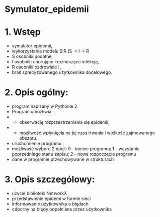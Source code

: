 # Symulator_epidemii
# **1. Wstęp**

- symulator epidemii,
- wykorzystanie modelu SIR (S → I → R
- S osobniki podatne,
- I osobniki chorujące i roznoszące infekcję,
- R osobniki ozdrowiałe ),
- brak sprecyzowanego użytkownika docelowego.

# **2. Opis ogólny:**
- program napisany w Pythonie 2
- Program umożliwia: 
- - obserwację rozprzestrzeniania się epidemii,
- - możliwość wpłynięcia na jej czas trwania i wielkość zajmowanego obszaru.
- uruchomienie programu: 
- możliwość wyboru 2 opcji: 0 - koniec programu; 1 - wczytanie poprzedniego stanu zapisu; 2 - nowe rozpoczęcie programu
- dane w programie przechowywane w strukturach

# **3. Opis szczególowy:**

- użycie biblioteki NetworkX
- przedstawienie epidemi w formie sieci
- informowanie użytkownika o błędach
- odporny na błędy popełniane przez użytkownika
